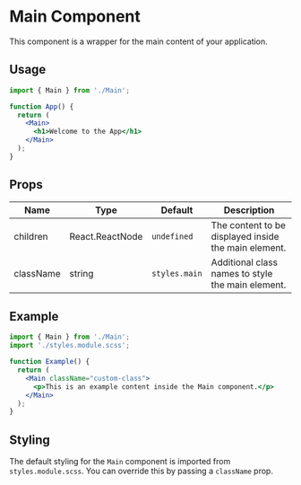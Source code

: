 # Main Component

This component is a wrapper for the main content of your application.

## Usage

```jsx
import { Main } from './Main';

function App() {
  return (
    <Main>
      <h1>Welcome to the App</h1>
    </Main>
  );
}
```

## Props

| Name      | Type             | Default       | Description                        |
|-----------|------------------|---------------|------------------------------------|
| children  | React.ReactNode  | `undefined`   | The content to be displayed inside the main element. |
| className | string           | `styles.main` | Additional class names to style the main element.    |

## Example

```jsx
import { Main } from './Main';
import './styles.module.scss';

function Example() {
  return (
    <Main className="custom-class">
      <p>This is an example content inside the Main component.</p>
    </Main>
  );
}
```

## Styling

The default styling for the `Main` component is imported from `styles.module.scss`. You can override this by passing a `className` prop.
